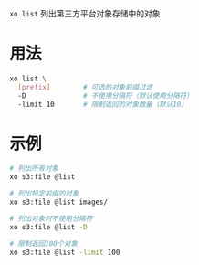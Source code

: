 `xo list` 列出第三方平台对象存储中的对象

# 用法

```bash
xo list \
  [prefix]        # 可选的对象前缀过滤
  -D              # 不使用分隔符（默认使用分隔符）
  -limit 10       # 限制返回的对象数量（默认10）
```
# 示例

```bash
# 列出所有对象
xo s3:file @list

# 列出特定前缀的对象
xo s3:file @list images/

# 列出对象时不使用分隔符
xo s3:file @list -D

# 限制返回100个对象
xo s3:file @list -limit 100
```